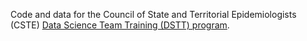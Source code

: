 Code and data for the Council of State and Territorial Epidemiologists (CSTE) [Data Science Team Training (DSTT) program](https://www.cste.org/page/dstt-webpage).
